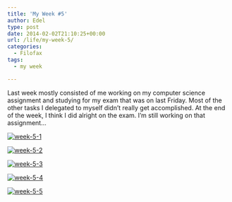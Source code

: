 ```yaml
---
title: 'My Week #5'
author: Edel
type: post
date: 2014-02-02T21:10:25+00:00
url: /life/my-week-5/
categories:
  - Filofax
tags:
  - my week

---
```

Last week mostly consisted of me working on my computer science assignment and studying for my exam that was on last Friday. Most of the other tasks I delegated to myself didn&#8217;t really get accomplished. At the end of the week, I think I did alright on the exam. I&#8217;m still working on that assignment&#8230;

[<img src="http://scattered.me/wp-content/uploads/2014/02/week-5-1.png" alt="week-5-1" class="img-responsive" />][1]

[<img src="http://scattered.me/wp-content/uploads/2014/02/week-5-2.png" alt="week-5-2" class="img-responsive" />][2]

[<img src="http://scattered.me/wp-content/uploads/2014/02/week-5-3.png" alt="week-5-3" class="img-responsive" />][3]

[<img src="http://scattered.me/wp-content/uploads/2014/02/week-5-4.png" alt="week-5-4" class="img-responsive" />][4]

[<img src="http://scattered.me/wp-content/uploads/2014/02/week-5-5.png" alt="week-5-5" class="img-responsive" />][5]

<ol class="footnote">
</ol>

 [1]: http://scattered.me/wp-content/uploads/2014/02/week-5-1.png
 [2]: http://scattered.me/wp-content/uploads/2014/02/week-5-2.png
 [3]: http://scattered.me/wp-content/uploads/2014/02/week-5-3.png
 [4]: http://scattered.me/wp-content/uploads/2014/02/week-5-4.png
 [5]: http://scattered.me/wp-content/uploads/2014/02/week-5-5.png